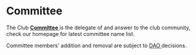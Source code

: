# Committee

The Club [**Committee** ](https://www.bnb48.club/committee)is the delegate of and answer to the club community, check our homepage for latest committee name list.

Committee members' addition and removal are subject to [DAO ](broken-reference)decisions.
